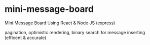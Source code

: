 # mini-message-board

Mini Message Board Using React &amp; Node JS (express)

pagination, optimistic rendering, binary search for message inserting (efficent & accurate)
